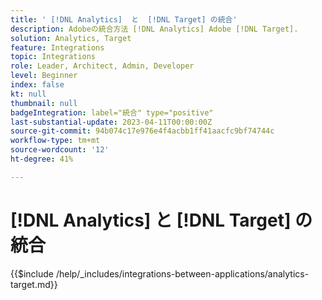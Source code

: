 ```yaml
---
title: ' [!DNL Analytics]  と  [!DNL Target] の統合'
description: Adobeの統合方法 [!DNL Analytics] Adobe [!DNL Target].
solution: Analytics, Target
feature: Integrations
topic: Integrations
role: Leader, Architect, Admin, Developer
level: Beginner
index: false
kt: null
thumbnail: null
badgeIntegration: label="統合" type="positive"
last-substantial-update: 2023-04-11T00:00:00Z
source-git-commit: 94b074c17e976e4f4acbb1ff41aacfc9bf74744c
workflow-type: tm+mt
source-wordcount: '12'
ht-degree: 41%

---
```



# [!DNL Analytics] と [!DNL Target] の統合

{{$include /help/_includes/integrations-between-applications/analytics-target.md}}
